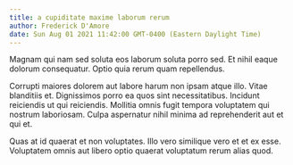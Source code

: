 ```yaml
---
title: a cupiditate maxime laborum rerum
author: Frederick D'Amore
date: Sun Aug 01 2021 11:42:00 GMT-0400 (Eastern Daylight Time)
---
```

Magnam qui nam sed soluta eos laborum soluta porro sed. Et nihil eaque dolorum consequatur. Optio quia rerum quam repellendus.

 Corrupti maiores dolorem aut labore harum non ipsam atque illo. Vitae blanditiis et. Dignissimos porro ea quos sint necessitatibus. Incidunt reiciendis ut qui reiciendis. Mollitia omnis fugit tempora voluptatem qui nostrum laboriosam. Culpa aspernatur nihil minima ad reprehenderit aut et qui et.

 Quas at id quaerat et non voluptates. Illo vero similique vero et et ex esse. Voluptatem omnis aut libero optio quaerat voluptatum rerum alias quod.